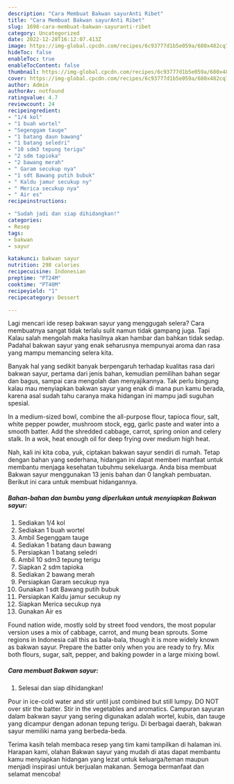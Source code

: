 ```yaml
---
description: "Cara Membuat Bakwan sayurAnti Ribet"
title: "Cara Membuat Bakwan sayurAnti Ribet"
slug: 1698-cara-membuat-bakwan-sayuranti-ribet
category: Uncategorized
date: 2022-12-28T16:12:07.413Z
image: https://img-global.cpcdn.com/recipes/6c93777d1b5e059a/680x482cq70/bakwan-sayur-foto-resep-utama.jpg
hideToc: false
enableToc: true
enableTocContent: false
thumbnail: https://img-global.cpcdn.com/recipes/6c93777d1b5e059a/680x482cq70/bakwan-sayur-foto-resep-utama.jpg
cover: https://img-global.cpcdn.com/recipes/6c93777d1b5e059a/680x482cq70/bakwan-sayur-foto-resep-utama.jpg
author: Admin
authorAv: notfound
ratingvalue: 4.7
reviewcount: 24
recipeingredient:
- "1/4 kol"
- "1 buah wortel"
- "Segenggam tauge"
- "1 batang daun bawang"
- "1 batang seledri"
- "10 sdm3 tepung terigu"
- "2 sdm tapioka"
- "2 bawang merah"
- " Garam secukup nya"
- "1 sdt Bawang putih bubuk"
- " Kaldu jamur secukup ny"
- " Merica secukup nya"
- " Air es"
recipeinstructions:

- "Sudah jadi dan siap dihidangkan!"
categories:
- Resep
tags:
- bakwan
- sayur

katakunci: bakwan sayur 
nutrition: 298 calories
recipecuisine: Indonesian
preptime: "PT24M"
cooktime: "PT40M"
recipeyield: "1"
recipecategory: Dessert

---
```



Lagi mencari ide resep bakwan sayur yang menggugah selera? Cara membuatnya sangat tidak terlalu sulit namun tidak gampang juga. Tapi Kalau salah mengolah maka hasilnya akan hambar dan bahkan tidak sedap. Padahal bakwan sayur yang enak seharusnya mempunyai aroma dan rasa yang mampu memancing selera kita.


Banyak hal yang sedikit banyak berpengaruh terhadap kualitas rasa dari bakwan sayur, pertama dari jenis bahan, kemudian pemilihan bahan segar dan bagus, sampai cara mengolah dan menyajikannya. Tak perlu bingung kalau mau menyiapkan bakwan sayur yang enak di mana pun kamu berada, karena asal sudah tahu caranya maka hidangan ini mampu jadi suguhan spesial.

In a medium-sized bowl, combine the all-purpose flour, tapioca flour, salt, white pepper powder, mushroom stock, egg, garlic paste and water into a smooth batter. Add the shredded cabbage, carrot, spring onion and celery stalk. In a wok, heat enough oil for deep frying over medium high heat.


Nah, kali ini kita coba, yuk, ciptakan bakwan sayur sendiri di rumah. Tetap dengan bahan yang sederhana, hidangan ini dapat memberi manfaat untuk membantu menjaga kesehatan tubuhmu sekeluarga. Anda bisa membuat Bakwan sayur menggunakan 13 jenis bahan dan 0 langkah pembuatan. Berikut ini cara untuk membuat hidangannya.

<!--inarticleads1-->

##### Bahan-bahan dan bumbu yang diperlukan untuk menyiapkan Bakwan sayur:

1. Sediakan 1/4 kol
1. Sediakan 1 buah wortel
1. Ambil Segenggam tauge
1. Sediakan 1 batang daun bawang
1. Persiapkan 1 batang seledri
1. Ambil 10 sdm3 tepung terigu
1. Siapkan 2 sdm tapioka
1. Sediakan 2 bawang merah
1. Persiapkan  Garam secukup nya
1. Gunakan 1 sdt Bawang putih bubuk
1. Persiapkan  Kaldu jamur secukup ny
1. Siapkan  Merica secukup nya
1. Gunakan  Air es


Found nation wide, mostly sold by street food vendors, the most popular version uses a mix of cabbage, carrot, and mung bean sprouts. Some regions in Indonesia call this as bala-bala, though it is more widely known as bakwan sayur. Prepare the batter only when you are ready to fry. Mix both flours, sugar, salt, pepper, and baking powder in a large mixing bowl. 

<!--inarticleads2-->

##### Cara membuat Bakwan sayur:


1. Selesai dan siap dihidangkan!

Pour in ice-cold water and stir until just combined but still lumpy. DO NOT over stir the batter. Stir in the vegetables and aromatics. Campuran sayuran dalam bakwan sayur yang sering digunakan adalah wortel, kubis, dan tauge yang dicampur dengan adonan tepung terigu. Di berbagai daerah, bakwan sayur memiliki nama yang berbeda-beda. 

Terima kasih telah membaca resep yang tim kami tampilkan di halaman ini. Harapan kami, olahan Bakwan sayur yang mudah di atas dapat membantu kamu menyiapkan hidangan yang lezat untuk keluarga/teman maupun menjadi inspirasi untuk berjualan makanan. Semoga bermanfaat dan selamat mencoba!
